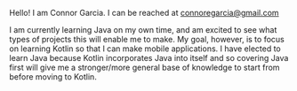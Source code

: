Hello! I am Connor Garcia.
I can be reached at connoregarcia@gmail.com

I am currently learning Java on my own time, and am excited to see what types of projects this will enable me to make. My goal, however, is to focus on learning Kotlin so that I can make mobile applications. I have elected to learn Java because Kotlin incorporates Java into itself and so covering Java first will give me a stronger/more general base of knowledge to start from before moving to Kotlin.

<!---
connor-eg/connor-eg is a ✨ special ✨ repository because its `README.md` (this file) appears on your GitHub profile.
You can click the Preview link to take a look at your changes.
--->
